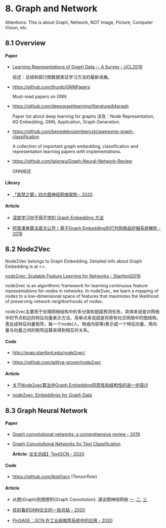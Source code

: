 # 8. Graph and Network

Attentions: This is about Graph, Network, NOT Image, Picture, Computer Vision, etc.

## 8.1 Overview

#### Paper

- [Learning Representations of Graph Data -- A Survey - UCL2019](https://arxiv.org/abs/1906.02989)

    综述：总结和探讨图数据表征学习方法的最新进展。

- <https://github.com/thunlp/GNNPapers>

    Must-read papers on GNN

- <https://github.com/deepgraphlearning/literaturedl4graph>

    Paper list about deep learning for graphs  涉及：Node Representation, KG Embedding, GNN, Application, Graph Generation.

- <https://github.com/benedekrozemberczki/awesome-graph-classification>

    A collection of important graph embedding, classification and representation learning papers with implementations.

- <https://github.com/talorwu/Graph-Neural-Network-Review>

    GNN综述

#### Library

- [「紫禁之巅」四大图神经网络架构 - 2020](https://mp.weixin.qq.com/s/5dGxP0gjoeiaBlPy85NaPw)

#### Article

- [深度学习中不得不学的 Graph Embedding 方法](https://zhuanlan.zhihu.com/p/64200072)

- [阿里凑单算法首次公开！基于Graph Embedding的打包购商品挖掘系统解析 - 2018](https://mp.weixin.qq.com/s/diIzbc0tpCW4xhbIQu8mCw)


## 8.2 Node2Vec

Node2Vec belongs to Graph Embedding. Detailed info about Graph Embedding is at <>.

[node2vec: Scalable Feature Learning for Networks - Stanford2016](https://arxiv.org/abs/1607.00653)

node2vec is an algorithmic framework for learning continuous feature representations for nodes in networks. In node2vec, we learn a mapping of nodes to a low-dimensional space of features that maximizes the likelihood of preserving network neighborhoods of nodes.

node2vec主要用于处理网络结构中的多分类和链路预测任务，具体来说是对网络中的节点和边的特征向量表示方法。简单点来说就是将原有社交网络中的图结构，表达成特征向量矩阵，每一个node(人、物或内容等)表示成一个特征向量，用向量与向量之间的矩阵运算来得到相互的关系。

#### Code

- <http://snap.stanford.edu/node2vec/>

- <https://github.com/aditya-grover/node2vec>

#### Article

- [关于Node2vec算法中Graph Embedding同质性和结构性的进一步探讨](https://zhuanlan.zhihu.com/p/64756917)

- [node2vec: Embeddings for Graph Data](https://towardsdatascience.com/node2vec-embeddings-for-graph-data-32a866340fef)



## 8.3 Graph Neural Network

#### Paper

- [Graph convolutional networks: a comprehensive review - 2019](https://link.springer.com/article/10.1186/s40649-019-0069-y)

- [Graph Convolutional Networks for Text Classification](https://arxiv.org/abs/1809.05679)

    **Article**: [论文总结】TextGCN - 2020](https://zhuanlan.zhihu.com/p/111945052)

#### Code

- <https://github.com/tkipf/gcn> (Tensorflow)

#### Article

- 从图(Graph)到图卷积(Graph Convolution): 漫谈图神经网络  [一](https://zhuanlan.zhihu.com/p/108294485), [二](https://zhuanlan.zhihu.com/p/108298787), [三](https://zhuanlan.zhihu.com/p/108299847)

- [目前看的GNN论文的一些总结 - 2020](https://zhuanlan.zhihu.com/p/129308686)

- [PinSAGE：GCN 在工业级推荐系统中的应用 - 2020](https://mp.weixin.qq.com/s/37PLr40OV_R_XzUpM2aeZQ)
